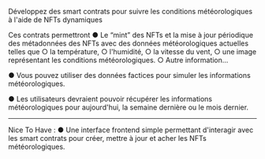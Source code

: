 Développez des smart contrats pour suivre les conditions météorologiques à l'aide de NFTs dynamiques

Ces contrats permettront
● Le “mint” des NFTs et la mise à jour périodique des
métadonnées des NFTs avec des données météorologiques actuelles telles que
    ○ la température,
    ○ l'humidité,
    ○ la vitesse du vent,
    ○ une image représentant les conditions météorologiques. ○ Autre information...

● Vous pouvez utiliser des données factices pour simuler les informations météorologiques.

● Les utilisateurs devraient pouvoir récupérer les informations météorologiques pour aujourd'hui, la semaine dernière ou le mois dernier.

----
Nice To Have :
● Une interface frontend simple permettant d'interagir avec les smart contrats pour créer, mettre à jour et a cher les NFTs météorologiques.